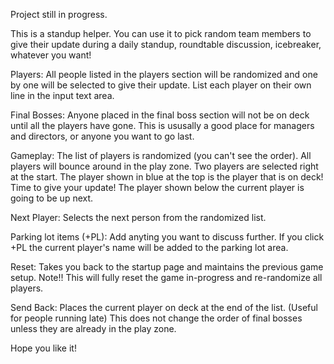 Project still in progress. 

This is a standup helper.
You can use it to pick random team members to give their update during a daily standup, roundtable discussion, icebreaker, whatever you want!

Players:
  All people listed in the players section will be randomized and one by one will be selected to give their update.
  List each player on their own line in the input text area.

Final Bosses:
  Anyone placed in the final boss section will not be on deck until all the players have gone.
  This is ususally a good place for managers and directors, or anyone you want to go last.

Gameplay:
  The list of players is randomized (you can't see the order). 
  All players will bounce around in the play zone.
  Two players are selected right at the start.
  The player shown in blue at the top is the player that is on deck! Time to give your update!
  The player shown below the current player is going to be up next.

Next Player:
  Selects the next person from the randomized list.

Parking lot items (+PL):
  Add anyting you want to discuss further. If you click +PL the current player's name will be added to the parking lot area.

Reset:
  Takes you back to the startup page and maintains the previous game setup. 
  Note!! This will fully reset the game in-progress and re-randomize all players.

Send Back:
  Places the current player on deck at the end of the list. (Useful for people running late)
  This does not change the order of final bosses unless they are already in the play zone.

Hope you like it!

